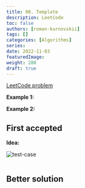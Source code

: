 ```yaml
---
title: 00. Template
description: LeetCode
toc: false
authors: [roman-kurnovskii]
tags: []
categories: [Algorithms]
series:
date: 2022-11-03
featuredImage:
weight: 280
draft: true
---
```


[LeetCode problem]()


**Example 1:**



**Example 2:**




## First accepted

**Idea:**

![test-case](../assets/.jpg)

```python

```

## Better solution

> 